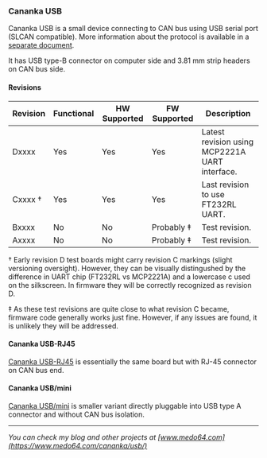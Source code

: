 ### Cananka USB ###

Cananka USB is a small device connecting to CAN bus using USB serial port (SLCAN
compatible). More information about the protocol is available in a [separate document](PROTOCOL.md).

It has USB type-B connector on computer side and 3.81 mm strip headers on CAN
bus side.


#### Revisions ####

| Revision | Functional | HW Supported | FW Supported | Description                                    |
|----------|------------|--------------|--------------|------------------------------------------------|
| Dxxxx    | Yes        | Yes          | Yes          | Latest revision using MCP2221A UART interface. |
| Cxxxx †  | Yes        | Yes          | Yes          | Last revision to use FT232RL UART.             |
| Bxxxx    | No         | No           | Probably ‡   | Test revision.                                 |
| Axxxx    | No         | No           | Probably ‡   | Test revision.                                 |

† Early revision D test boards might carry revision C markings (slight
versioning oversight). However, they can be visually distingushed by the
difference in UART chip (FT232RL vs MCP2221A) and a lowercase c used on the
silkscreen. In firmware they will be correctly recognized as revision D.

‡ As these test revisions are quite close to what revision C became, firmware
code generally works just fine. However, if any issues are found, it is unlikely
they will be addressed.


#### Cananka USB-RJ45 ####

[Cananka USB-RJ45](README-RJ45.md) is essentially the same board but with RJ-45
connector on CAN bus end.


#### Cananka USB/mini ####

[Cananka USB/mini](README-mini.md) is smaller variant directly pluggable into
USB type A connector and without CAN bus isolation.


---

*You can check my blog and other projects at [www.medo64.com](https://www.medo64.com/cananka/usb/)*
